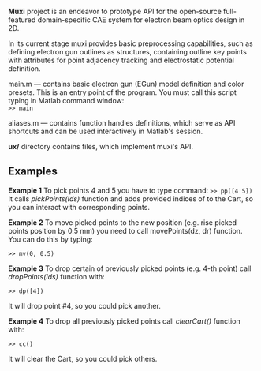 **Muxi** project is an endeavor to prototype API for the open-source full-featured domain-specific CAE system for electron beam optics design in 2D.
 
In its current stage muxi provides basic preprocessing capabilities, such as defining electron gun outlines as structures, containing outline key points with attributes for point adjacency tracking and electrostatic potential definition.

main.m &mdash; contains basic electron gun (EGun) model definition and color presets. This is an entry point of the program. You must call this script typing in Matlab command window:  
`>> main`

aliases.m &mdash; contains function handles definitions, which serve as API shortcuts and can be used interactively in Matlab's session.

**ux/** directory contains files, which implement muxi's API.


## Examples

**Example 1** To pick points 4 and 5 you have to type command:
`>> pp([4 5])`
It calls *pickPoints(Ids)* function and adds provided indices of  to the Cart, so you can interact with corresponding points.

**Example 2** To move picked points to the new position (e.g. rise picked points position by 0.5 mm) you need to call movePoints(dz, dr) function. You can do this by typing:

`>> mv(0, 0.5)`

**Example 3** To drop certain of previously picked points (e.g. 4-th point) call *dropPoints(Ids)* function with:

`>> dp([4])`

It will drop point #4, so you could pick another.

**Example 4** To drop all previously picked points call *clearCart()* function with:

`>> cc()`

It will clear the Cart, so you could pick others.
